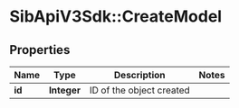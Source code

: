 # SibApiV3Sdk::CreateModel

## Properties
Name | Type | Description | Notes
------------ | ------------- | ------------- | -------------
**id** | **Integer** | ID of the object created | 


